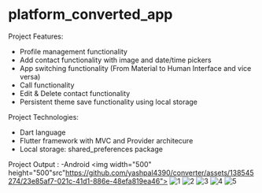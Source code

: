 # platform_converted_app

Project Features:
- Profile management functionality
- Add contact functionality with image and date/time pickers
- App switching functionality (From Material to Human Interface and vice versa)
- Call functionality
- Edit & Delete contact functionality
- Persistent theme save functionality using local storage

Project Technologies:
- Dart language
- Flutter framework with MVC and Provider architecure
- Local storage: shared_preferences package

Project Output :
-Android
<img width="500" height="500"src"https://github.com/yashpal4390/converter/assets/138545274/23e85af7-021c-41d1-886e-48efa819ea46">
![1](https://github.com/yashpal4390/converter/assets/138545274/23e85af7-021c-41d1-886e-48efa819ea46)
![2](https://github.com/yashpal4390/converter/assets/138545274/54d7cc59-a0d5-4e1d-bfc0-a5c8a6a453be)
![3](https://github.com/yashpal4390/converter/assets/138545274/e4f581dc-5a6e-4555-ac9d-ae3ef15dc8be)
![4](https://github.com/yashpal4390/converter/assets/138545274/8c65fe41-d60d-474b-83b2-809eb92c9c52)
![5](https://github.com/yashpal4390/converter/assets/138545274/fa85eaf6-0536-4c50-b9de-b20a76355ed5)
